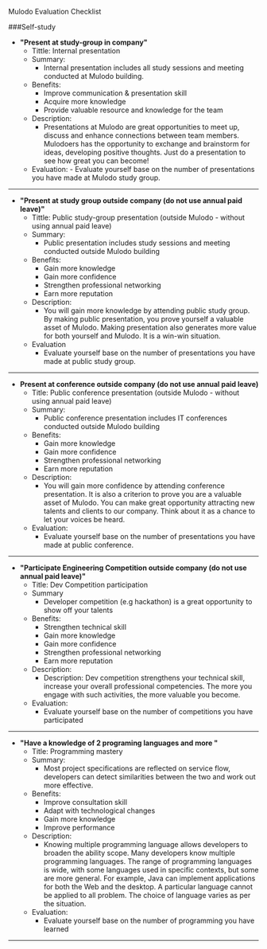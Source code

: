 Mulodo Evaluation Checklist


###Self-study

- **"Present at study-group in company"**
    - Tittle: Internal presentation
    - Summary:
        - Internal presentation includes all study sessions and meeting conducted at Mulodo building. 
    - Benefits:
        - Improve communication & presentation skill
        - Acquire more knowledge
        - Provide valuable resource and knowledge for the team
    - Description: 
        - Presentations at Mulodo are great opportunities to meet up, discuss and enhance connections between team members. Mulodoers has the opportunity to exchange and brainstorm for ideas, developing positive thoughts. Just do a presentation to see how great you can become! 
  - Evaluation:
        - Evaluate yourself base on the number of presentations you have made at Mulodo study group.

----

- **"Present at study group outside company (do not use annual paid leave)"**
    - Tittle: Public study-group presentation (outside Mulodo - without using annual paid leave)
    - Summary:
        - Public presentation includes study sessions and meeting conducted outside Mulodo building   
    - Benefits:
        - Gain more knowledge
        - Gain more confidence
        - Strengthen professional networking
        - Earn more reputation 
    - Description:
        - You will gain more knowledge by attending public study group. By making public presentation, you prove yourself a valuable asset of Mulodo. Making presentation also generates more value for both yourself and Mulodo. It is a win-win situation.
    - Evaluation
        - Evaluate yourself base on the number of presentations you have made at public study group.

----

- **Present at conference outside company (do not use annual paid leave)**
    - Title: Public conference presentation (outside Mulodo - without using annual paid leave)
    - Summary:
        - Public conference presentation includes  IT conferences conducted outside Mulodo building
    - Benefits:
        - Gain more knowledge
        - Gain more confidence
        - Strengthen professional networking
        - Earn more reputation
    - Description: 
        - You will gain more confidence by attending conference presentation. It is also a criterion to prove you are a valuable asset of Mulodo. You can make great opportunity attracting new talents and clients to our company. Think about it as a chance to let your voices be heard. 
    - Evaluation:
        - Evaluate yourself base on the number of presentations you have made at public conference. 

----

- **"Participate Engineering Competition outside company (do not use annual paid leave)"**
    - Title: Dev Competition participation
    - Summary
        - Developer competition (e.g hackathon) is a great opportunity to show off your talents 
    - Benefits:
        - Strengthen technical skill
        - Gain more knowledge
        - Gain more confidence
        - Strengthen professional networking
        - Earn more reputation 
    - Description: 
        - Description: Dev competition strengthens your technical skill, increase your overall professional competencies. The more you engage with such activities, the more valuable you become.
    - Evaluation:
        - Evaluate yourself base on the number of competitions you have participated 

----

- **"Have a knowledge of 2 programing languages and more "**
    - Title: Programming mastery
    - Summary:
        - Most project specifications are reflected on service flow, developers can detect similarities between the two and work out more effective.
    - Benefits:
        - Improve consultation skill
        - Adapt with technological changes
        - Gain more knowledge
        - Improve performance
    - Description: 
        - Knowing multiple programming language allows developers to broaden the ability scope. Many developers know multiple programming languages. The range of programming languages is wide, with some languages used in specific contexts, but some are more general. For example, Java can implement applications for both the Web and the desktop. A particular language cannot be applied to all problem. The choice of language varies as per the situation.
    - Evaluation:
        - Evaluate yourself base on the number of programming you have learned

----
